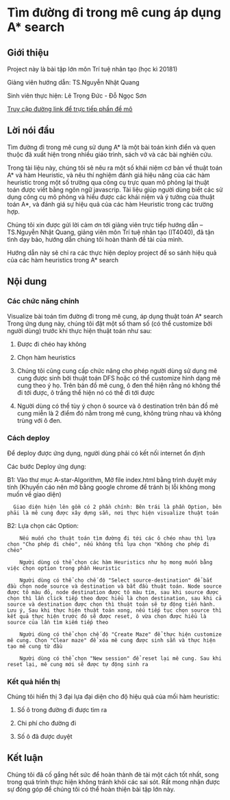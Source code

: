 # Tìm đường đi trong mê cung áp dụng A* search

## Giới thiệu

Project này là bài tập lớn môn Trí tuệ nhân tạo (học kì 20181)

Giảng viên hướng dẫn: TS.Nguyễn Nhật Quang

Sinh viên thực hiện: Lê Trọng Đức - Đỗ Ngọc Sơn

[Truy cập đường link để trực tiếp phần đề mô](https://ducletrong.github.io/demo-a-start-alogrithm-heuristic/)

## Lời nói đầu

Tìm đường đi trong mê cung sử dụng A* là một bài toán kinh điển và quen thuộc đã xuất hiện trong nhiều giáo trình, sách vở và các bài nghiên cứu. 

Trong tài liệu này, chúng tôi sẽ nêu ra một số khái niệm cơ bản về thuật toán A* và hàm Heuristic, và nêu thí nghiệm đánh giá hiệu năng của các hàm heuristic trong một số trường qua công cụ trực quan mô phỏng lại thuật toán được viết bằng ngôn ngữ javascrip. Tài liệu giúp người dùng biết các sử dụng công cụ mô phỏng và hiểu được các khái niệm và ý tưởng của thuật toán A*, và đánh giá sự hiệu quả của các hàm Heuristic trong các trường hợp.

Chúng tôi xin được gửi lời cảm ơn tới giảng viên trực tiếp hướng dẫn – TS.Nguyễn Nhật Quang, giảng viên môn Trí tuệ nhân tạo (IT4040), đã tận tình dạy bảo, hướng dẫn chúng tôi hoàn thành đề tài của mình. 

Hướng dẫn này sẽ chỉ ra các thực hiện deploy project để so sánh hiệu quả của các hàm heuristics trong A* search

## Nội dung

### Các chức năng chính

Visualize bài toán tìm đường đi trong mê cung, áp dụng thuật toán A* search
Trong ứng dụng này, chúng tôi đặt một số tham số (có thể customize bởi người dùng) trước khi thực hiện thuật toán như sau:

1. Được đi chéo hay không

2. Chọn hàm heuristics

3. Chúng tôi cũng cung cấp chức năng cho phép người dùng sử dụng mê cung được sinh bởi thuật toán DFS hoặc có thể customize hình dạng mê cung theo ý họ. Trên bản đồ mê cung, ô đen thể hiện rằng nó không thể đi tới được, ô trắng thể hiện nó có thể đi tới được

4. Người dùng có thể tùy ý chọn ô source và ô destination trên bản đồ mê cung miễn là 2 điểm đó nằm trong mê cung, không trùng nhau và không trùng với ô đen.

### Cách deploy
Để deploy được ứng dụng, người dùng phải có kết nối internet ổn định

Các bước Deploy ứng dụng:

  B1: Vào thư mục A-star-Algorithm, Mở file index.html bằng trình duyệt máy tính (Khuyến cáo nên mở bằng google chrome để tránh bị lỗi không mong muốn về giao diện)
  
      Giao diện hiện lên gồm có 2 phần chính: Bên trái là phần Option, bên phải là mê cung được xây dựng sẵn, nơi thực hiện visualize thuật toán
      
  B2: Lựa chọn các Option:
  
        Nếu muốn cho thuật toán tìm đường đi tới các ô chéo nhau thì lựa chọn "Cho phép đi chéo", nếu không thì lựa chọn "Không cho phép đi chéo"
        
        Người dùng có thể chọn các hàm Heuristics như họ mong muốn bằng việc chọn option trong phần Heuristic
        
        Người dùng có thể chọ chế độ "Select source-destination" để bắt đầu chọn node source và destination và bắt đầu thuật toán. Node source được tô màu đỏ, node destination được tô màu tím, sau khi source được chọn thì lần click tiếp theo được hiểu là chọn destination, sau khi cả source và destination được chọn thì thuật toán sẽ tự động tiến hành. Lưu ý, Sau khi thực hiện thuật toán xong, nếu tiếp tục chọn source thì kết quả thực hiện trước đó sẽ được reset, ô vừa chọn được hiểu là source của lần tìm kiếm tiếp theo
        
        Người dùng có thể chọn chế độ "Create Maze" để thực hiện customize mê cung. Chọn "Clear maze" để xóa mê cung được sinh sẵn và thực hiện tạo mê cung từ đầu
        
        Người dùng có thể chọn "New session" để reset lại mê cung. Sau khi reset lại, mê cung mới sẽ được tự động sinh ra

### Kết quả hiển thị

Chúng tôi hiển thị 3 đại lựa đại diện cho độ hiệu quả của mối hàm heuristic:

1. Số ô trong đường đi được tìm ra

2. Chi phí cho đường đi

3. Số ô đã được duyệt

## Kết luận

Chúng tôi đã cố gắng hết sức để hoàn thành đè tài một cách tốt nhất, song trong quá trình thực hiện không tránh khỏi các sai sót. Rất mong nhận được sự đóng góp để chúng tôi có thể hoàn thiện bài tập lớn này.
